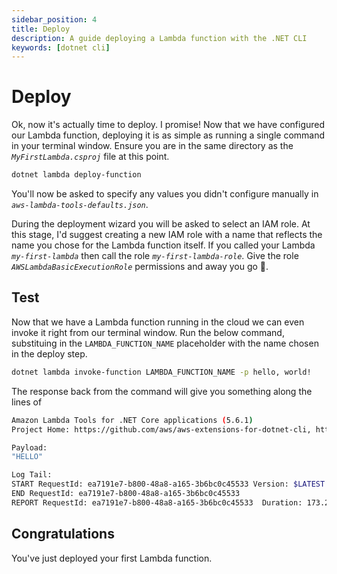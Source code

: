 ```yaml
---
sidebar_position: 4
title: Deploy
description: A guide deploying a Lambda function with the .NET CLI
keywords: [dotnet cli]
---
```


# Deploy

Ok, now it's actually time to deploy. I promise! Now that we have configured our Lambda function, deploying it is as simple as running a single command in your terminal window. Ensure you are in the same directory as the _`MyFirstLambda.csproj`_ file at this point.

```bash deploy
dotnet lambda deploy-function
```

You'll now be asked to specify any values you didn't configure manually in _`aws-lambda-tools-defaults.json`_. 

During the deployment wizard you will be asked to select an IAM role. At this stage, I'd suggest creating a new IAM role with a name that reflects the name you chose for the Lambda function itself. If you called your Lambda _`my-first-lambda`_ then call the role _`my-first-lambda-role`_. Give the role _`AWSLambdaBasicExecutionRole`_ permissions and away you go 🚀.

## Test

Now that we have a Lambda function running in the cloud we can even invoke it right from our terminal window. Run the below command, substituing in the `LAMBDA_FUNCTION_NAME` placeholder with the name chosen in the deploy step.

```bash
dotnet lambda invoke-function LAMBDA_FUNCTION_NAME -p hello, world!
```

The response back from the command will give you something along the lines of

```bash
Amazon Lambda Tools for .NET Core applications (5.6.1)
Project Home: https://github.com/aws/aws-extensions-for-dotnet-cli, https://github.com/aws/aws-lambda-dotnet

Payload:
"HELLO"

Log Tail:
START RequestId: ea7191e7-b800-48a8-a165-3b6bc0c45533 Version: $LATEST
END RequestId: ea7191e7-b800-48a8-a165-3b6bc0c45533
REPORT RequestId: ea7191e7-b800-48a8-a165-3b6bc0c45533  Duration: 173.23 ms     Billed Duration: 174 ms Memory Size: 256 MB     Max Memory Used: 67 MB
```

## Congratulations

You've just deployed your first Lambda function.
